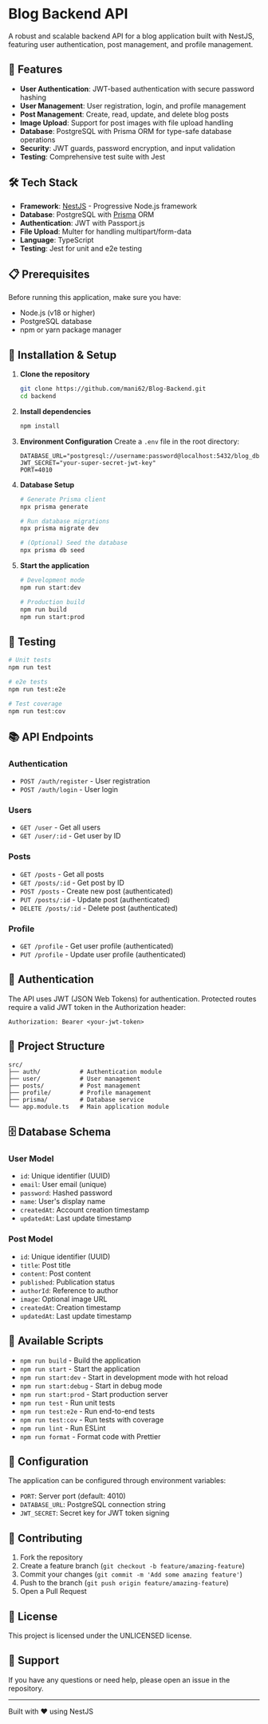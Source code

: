 # Blog Backend API

A robust and scalable backend API for a blog application built with NestJS, featuring user authentication, post management, and profile management.

## 🚀 Features

- **User Authentication**: JWT-based authentication with secure password hashing
- **User Management**: User registration, login, and profile management
- **Post Management**: Create, read, update, and delete blog posts
- **Image Upload**: Support for post images with file upload handling
- **Database**: PostgreSQL with Prisma ORM for type-safe database operations
- **Security**: JWT guards, password encryption, and input validation
- **Testing**: Comprehensive test suite with Jest

## 🛠️ Tech Stack

- **Framework**: [NestJS](https://nestjs.com/) - Progressive Node.js framework
- **Database**: PostgreSQL with [Prisma](https://www.prisma.io/) ORM
- **Authentication**: JWT with Passport.js
- **File Upload**: Multer for handling multipart/form-data
- **Language**: TypeScript
- **Testing**: Jest for unit and e2e testing

## 📋 Prerequisites

Before running this application, make sure you have:

- Node.js (v18 or higher)
- PostgreSQL database
- npm or yarn package manager

## 🚀 Installation & Setup

1. **Clone the repository**
   ```bash
   git clone https://github.com/mani62/Blog-Backend.git
   cd backend
   ```

2. **Install dependencies**
   ```bash
   npm install
   ```

3. **Environment Configuration**
   Create a `.env` file in the root directory:
   ```env
   DATABASE_URL="postgresql://username:password@localhost:5432/blog_db"
   JWT_SECRET="your-super-secret-jwt-key"
   PORT=4010
   ```

4. **Database Setup**
   ```bash
   # Generate Prisma client
   npx prisma generate
   
   # Run database migrations
   npx prisma migrate dev
   
   # (Optional) Seed the database
   npx prisma db seed
   ```

5. **Start the application**
   ```bash
   # Development mode
   npm run start:dev
   
   # Production build
   npm run build
   npm run start:prod
   ```

## 🧪 Testing

```bash
# Unit tests
npm run test

# e2e tests
npm run test:e2e

# Test coverage
npm run test:cov
```

## 📚 API Endpoints

### Authentication
- `POST /auth/register` - User registration
- `POST /auth/login` - User login

### Users
- `GET /user` - Get all users
- `GET /user/:id` - Get user by ID

### Posts
- `GET /posts` - Get all posts
- `GET /posts/:id` - Get post by ID
- `POST /posts` - Create new post (authenticated)
- `PUT /posts/:id` - Update post (authenticated)
- `DELETE /posts/:id` - Delete post (authenticated)

### Profile
- `GET /profile` - Get user profile (authenticated)
- `PUT /profile` - Update user profile (authenticated)

## 🔐 Authentication

The API uses JWT (JSON Web Tokens) for authentication. Protected routes require a valid JWT token in the Authorization header:

```
Authorization: Bearer <your-jwt-token>
```

## 📁 Project Structure

```
src/
├── auth/           # Authentication module
├── user/           # User management
├── posts/          # Post management
├── profile/        # Profile management
├── prisma/         # Database service
└── app.module.ts   # Main application module
```

## 🗄️ Database Schema

### User Model
- `id`: Unique identifier (UUID)
- `email`: User email (unique)
- `password`: Hashed password
- `name`: User's display name
- `createdAt`: Account creation timestamp
- `updatedAt`: Last update timestamp

### Post Model
- `id`: Unique identifier (UUID)
- `title`: Post title
- `content`: Post content
- `published`: Publication status
- `authorId`: Reference to author
- `image`: Optional image URL
- `createdAt`: Creation timestamp
- `updatedAt`: Last update timestamp

## 🚀 Available Scripts

- `npm run build` - Build the application
- `npm run start` - Start the application
- `npm run start:dev` - Start in development mode with hot reload
- `npm run start:debug` - Start in debug mode
- `npm run start:prod` - Start production server
- `npm run test` - Run unit tests
- `npm run test:e2e` - Run end-to-end tests
- `npm run test:cov` - Run tests with coverage
- `npm run lint` - Run ESLint
- `npm run format` - Format code with Prettier

## 🔧 Configuration

The application can be configured through environment variables:

- `PORT`: Server port (default: 4010)
- `DATABASE_URL`: PostgreSQL connection string
- `JWT_SECRET`: Secret key for JWT token signing

## 📝 Contributing

1. Fork the repository
2. Create a feature branch (`git checkout -b feature/amazing-feature`)
3. Commit your changes (`git commit -m 'Add some amazing feature'`)
4. Push to the branch (`git push origin feature/amazing-feature`)
5. Open a Pull Request

## 📄 License

This project is licensed under the UNLICENSED license.

## 🤝 Support

If you have any questions or need help, please open an issue in the repository.

---

Built with ❤️ using NestJS
